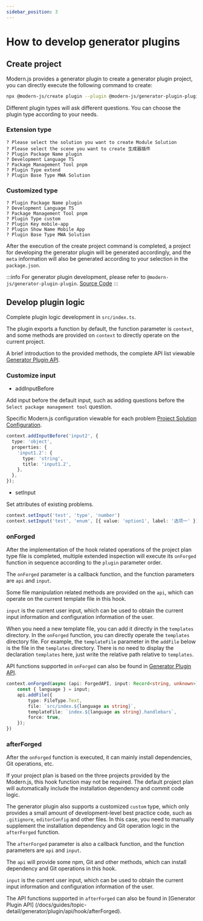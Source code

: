 ```yaml
---
sidebar_position: 3
---
```


# How to develop generator plugins

## Create project

Modern.js provides a generator plugin to create a generator plugin project, you can directly execute the following command to create:

```bash
npx @modern-js/create plugin --plugin @modern-js/generator-plugin-plugin
```

Different plugin types will ask different questions. You can choose the plugin type according to your needs.

### Extension type

```
? Please select the solution you want to create Module Solution
? Please select the scene you want to create 生成器插件
? Plugin Package Name plugin
? Development Language TS
? Package Management Tool pnpm
? Plugin Type extend
? Plugin Base Type MWA Solution
```

### Customized type

```
? Plugin Package Name plugin
? Development Language TS
? Package Management Tool pnpm
? Plugin Type custom
? Plugin Key mobile-app
? Plugin Show Name Mobile App
? Plugin Base Type MWA Solution
```

After the execution of the create project command is completed, a project for developing the generator plugin will be generated accordingly, and the `meta` information will also be generated according to your selection in the `package.json`.

:::info
For generator plugin development, please refer to  `@modern-js/generator-plugin-plugin`. [Source Code](https://github.com/modern-js-dev/modern.js/tree/main/packages/generator/plugins/generator-plugin)
:::

## Develop plugin logic

Complete plugin logic development in `src/index.ts`.

The plugin exports a function by default, the function parameter is `context`, and some methods are provided on `context` to directly operate on the current project.


A brief introduction to the provided methods, the complete API list viewable [Generator Plugin API](/docs/guides/topic-detail/generator/plugin/api/introduce).

### Customize input

- addInputBefore

Add input before the default input, such as adding questions before the `Select package management tool` question.

Specific Modern.js configuration viewable for each problem [Project Solution Configuration](/docs/guides/topic-detail/generator/config/common).

```ts
context.addInputBefore('input2', {
  type: 'object',
  properties: {
    'input1.2': {
      type: 'string',
      title: 'input1.2',
    },
  },
});
```

- setInput

Set attributes of existing problems.

```ts
context.setInput('test', 'type', 'number')
context.setInput('test', 'enum', [{ value: 'option1', label: '选项一' }])
```

### onForged

After the implementation of the hook related operations of the project plan type file is completed, multiple extended inspection will execute its `onForged` function in sequence according to the `plugin` parameter order.

The `onForged` parameter is a callback function, and the function parameters are `api` and `input`.

Some file manipulation related methods are provided on the `api`, which can operate on the current template file in this hook.

`input` is the current user input, which can be used to obtain the current input information and configuration information of the user.

When you need a new template file, you can add it directly in the `templates` directory. In the `onForged` function, you can directly operate the `templates` directory file. For example, the `templateFile` parameter in the `addFile` below is the file in the `templates` directory. There is no need to display the declaration `templates` here, just write the relative path relative to `templates`.

API functions supported in `onForged` can also be found in [Generator Plugin API](/docs/guides/topic-detail/generator/plugin/api/hook/onForged).

```ts
context.onForged(async (api: ForgedAPI, input: Record<string, unknown>) => {
    const { language } = input;
    api.addFile({
        type: FileType.Text,
        file: `src/index.${language as string}`,
        templateFile: `index.${language as string}.handlebars`,
        force: true,
    });
})
```

### afterForged

After the `onForged` function is executed, it can mainly install dependencies, Git operations, etc.

If your project plan is based on the three projects provided by the Modern.js, this hook function may not be required. The default project plan will automatically include the installation dependency and commit code logic.

The generator plugin also supports a customized `custom` type, which only provides a small amount of development-level best practice code, such as `.gitignore`, `editorConfig` and other files. In this case, you need to manually supplement the installation dependency and Git operation logic in the `afterForged` function.

The `afterForged` parameter is also a callback function, and the function parameters are `api` and `input`.

The `api` will provide some npm, Git and other methods, which can install dependency and Git operations in this hook.

`input` is the current user input, which can be used to obtain the current input information and configuration information of the user.

The API functions supported in `afterForged` can also be found in [Generator Plugin API] (/docs/guides/topic-detail/generator/plugin/api/hook/afterForged).

